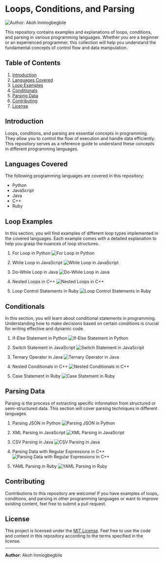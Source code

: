 # Loops, Conditions, and Parsing

![Author: Akoh Inmiogbegbile](https://your-image-url.com/akoh_inmiogbegbile.jpg)

This repository contains examples and explanations of loops, conditions, and parsing in various programming languages. Whether you are a beginner or an experienced programmer, this collection will help you understand the fundamental concepts of control flow and data manipulation.

## Table of Contents

1. [Introduction](#introduction)
2. [Languages Covered](#languages-covered)
3. [Loop Examples](#loop-examples)
4. [Conditionals](#conditionals)
5. [Parsing Data](#parsing-data)
6. [Contributing](#contributing)
7. [License](#license)

## Introduction

Loops, conditions, and parsing are essential concepts in programming. They allow you to control the flow of execution and handle data efficiently. This repository serves as a reference guide to understand these concepts in different programming languages.

## Languages Covered

The following programming languages are covered in this repository:

- Python
- JavaScript
- Java
- C++
- Ruby

## Loop Examples

In this section, you will find examples of different loop types implemented in the covered languages. Each example comes with a detailed explanation to help you grasp the nuances of loop structures.

1. For Loop in Python
   ![For Loop in Python](https://your-image-url.com/python_for_loop.jpg)

2. While Loop in JavaScript
   ![While Loop in JavaScript](https://your-image-url.com/js_while_loop.jpg)

3. Do-While Loop in Java
   ![Do-While Loop in Java](https://your-image-url.com/java_do_while_loop.jpg)

4. Nested Loops in C++
   ![Nested Loops in C++](https://your-image-url.com/cpp_nested_loops.jpg)

5. Loop Control Statements in Ruby
   ![Loop Control Statements in Ruby](https://your-image-url.com/ruby_loop_control.jpg)

## Conditionals

In this section, you will learn about conditional statements in programming. Understanding how to make decisions based on certain conditions is crucial for writing effective and dynamic code.

1. If-Else Statement in Python
   ![If-Else Statement in Python](https://your-image-url.com/python_if_else.jpg)

2. Switch Statement in JavaScript
   ![Switch Statement in JavaScript](https://your-image-url.com/js_switch_statement.jpg)

3. Ternary Operator in Java
   ![Ternary Operator in Java](https://your-image-url.com/java_ternary_operator.jpg)

4. Nested Conditionals in C++
   ![Nested Conditionals in C++](https://your-image-url.com/cpp_nested_conditionals.jpg)

5. Case Statement in Ruby
   ![Case Statement in Ruby](https://your-image-url.com/ruby_case_statement.jpg)

## Parsing Data

Parsing is the process of extracting specific information from structured or semi-structured data. This section will cover parsing techniques in different languages.

1. Parsing JSON in Python
   ![Parsing JSON in Python](https://your-image-url.com/python_json_parsing.jpg)

2. XML Parsing in JavaScript
   ![XML Parsing in JavaScript](https://your-image-url.com/js_xml_parsing.jpg)

3. CSV Parsing in Java
   ![CSV Parsing in Java](https://your-image-url.com/java_csv_parsing.jpg)

4. Parsing Data with Regular Expressions in C++
   ![Parsing Data with Regular Expressions in C++](https://your-image-url.com/cpp_regex_parsing.jpg)

5. YAML Parsing in Ruby
   ![YAML Parsing in Ruby](https://your-image-url.com/ruby_yaml_parsing.jpg)

## Contributing

Contributions to this repository are welcome! If you have examples of loops, conditions, and parsing in other programming languages or want to improve existing content, feel free to submit a pull request.

## License

This project is licensed under the [MIT License](https://opensource.org/licenses/MIT). Feel free to use the code and content in this repository according to the terms specified in the license.

---

**Author:** Akoh Inmiogbegbile

